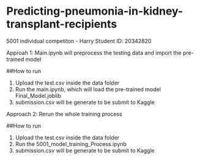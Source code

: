 # Predicting-pneumonia-in-kidney-transplant-recipients
5001 individual competiton - Harry
Student ID: 20342820 


Approah 1: 
Main.ipynb will preprocess the testing data and import the pre-trained model 

##How to run
1. Upload the test.csv inside the data folder 
2. Run the main.ipynb, which will load the pre-trained model Final_Model.joblib
3. submission.csv will be generate to be submit to Kaggle


Approach 2: 
Rerun the whole training process 

##How to run
1. Upload the test.csv inside the data folder 
2. Run the 5001_model_training_Process.ipynb
3. submission.csv will be generate to be submit to Kaggle

